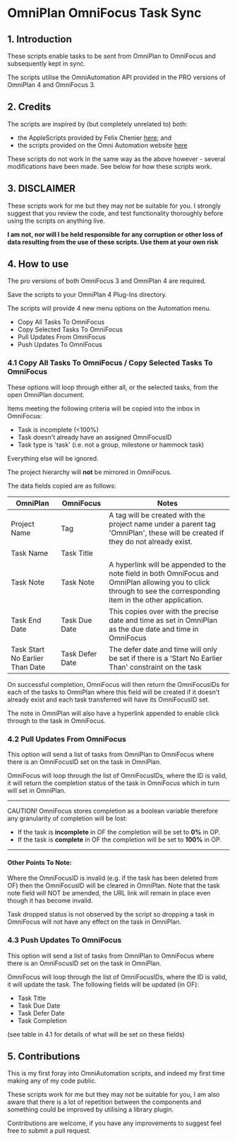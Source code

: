 # OmniPlan OmniFocus Task Sync

## 1. Introduction

These scripts enable tasks to be sent from OmniPlan to OmniFocus and subsequently kept in sync.

The scripts utilise the OmniAutomation API provided in the PRO versions of OmniPlan 4 and OmniFocus 3.

## 2. Credits

The scripts are inspired by (but completely unrelated to) both:

* the AppleScripts provided by Felix Chenier [here](http://felixchenier.com/focusplan); and
* the scripts provided on the Omni Automation website [here](https://omni-automation.com/omniplan/app-to-app.html)

These scripts do not work in the same way as the above however - several modifications have been made. See below for how these scripts work.

## 3. DISCLAIMER

These scripts work for me but they may not be suitable for you. I strongly suggest that you review the code, and test functionality thoroughly before using the scripts on anything live.

**I am not, nor will I be held responsible for any corruption or other loss of data resulting from the use of these scripts. Use them at your own risk**

## 4. How to use

The pro versions of both OmniFocus 3 and OmniPlan 4 are required.

Save the scripts to your OmniPlan 4 Plug-Ins directory.

The scripts will provide 4 new menu options on the Automation menu.

* Copy All Tasks To OmniFocus
* Copy Selected Tasks To OmniFocus
* Pull Updates From OmniFocus
* Push Updates To OmniFocus

### 4.1 Copy All Tasks To OmniFocus / Copy Selected Tasks To OmniFocus

These options will loop through either all, or the selected tasks, from the open OmniPlan document.

Items meeting the following criteria will be copied into the inbox in OmniFocus:

* Task is incomplete (<100%)
* Task doesn't already have an assigned OmniFocusID
* Task type is 'task' (i.e. not a group, milestone or hammock task)

Everything else will be ignored.

The project hierarchy will **not** be mirrored in OmniFocus.

The data fields copied are as follows:

| OmniPlan | OmniFocus | Notes |
| ------------- | ------------- | ------------- |
| Project Name | Tag | A tag will be created with the project name under a parent tag 'OmniPlan', these will be created if they do not already exist. |
| Task Name | Task Title | |
| Task Note | Task Note | A hyperlink will be appended to the note field in both OmniFocus and OmniPlan allowing you to click through to see the corresponding item in the other application. |
| Task End Date | Task Due Date | This copies over with the precise date and time as set in OmniPlan as the due date and time in OmniFocus |
| Task Start No Earlier Than Date | Task Defer Date | The defer date and time will only be set if there is a 'Start No Earlier Than' constraint on the task |

On successful completion, OmniFocus will then return the OmniFocusIDs for each of the tasks to OmniPlan where this field will be created if it doesn't already exist and each task transferred will have its OmniFocusID set.

The note in OmniPlan will also have a hyperlink appended to enable click through to the task in OmniFocus.

### 4.2 Pull Updates From OmniFocus

This option will send a list of tasks from OmniPlan to OmniFocus where there is an OmniFocusID set on the task in OmniPlan.

OmniFocus will loop through the list of OmniFocusIDs, where the ID is valid, it will return the completion status of the task in OmniFocus which in turn will set in OmniPlan.

---

CAUTION! OmniFocus stores completion as a boolean variable therefore any granularity of completion will be lost:

* If the task is **incomplete** in OF the completion will be set to **0%** in OP.
* If the task is **complete** in OF the completion will be set to **100%** in OP.

---

#### Other Points To Note:

Where the OmniFocusID is invalid (e.g. if the task has been deleted from OF) then the OmniFocusID will be cleared in OmniPlan. Note that the task note field will NOT be amended, the URL link will remain in place even though it has become invalid.

Task dropped status is not observed by the script so dropping a task in OmniFocus will not have any effect on the task in OmniPlan.

### 4.3 Push Updates To OmniFocus

This option will send a list of tasks from OmniPlan to OmniFocus where there is an OmniFocusID set on the task in OmniPlan.

OmniFocus will loop through the list of OmniFocusIDs, where the ID is valid, it will update the task. The following fields will be updated (in OF):

* Task Title
* Task Due Date
* Task Defer Date
* Task Completion

(see table in 4.1 for details of what will be set on these fields)

## 5. Contributions
This is my first foray into OmniAutomation scripts, and indeed my first time making any of my code public.

These scripts work for me but they may not be suitable for you, I am also aware that there is a lot of repetition between the components and something could be improved by utilising a library plugin.

Contributions are welcome, if you have any improvements to suggest feel free to submit a pull request.
